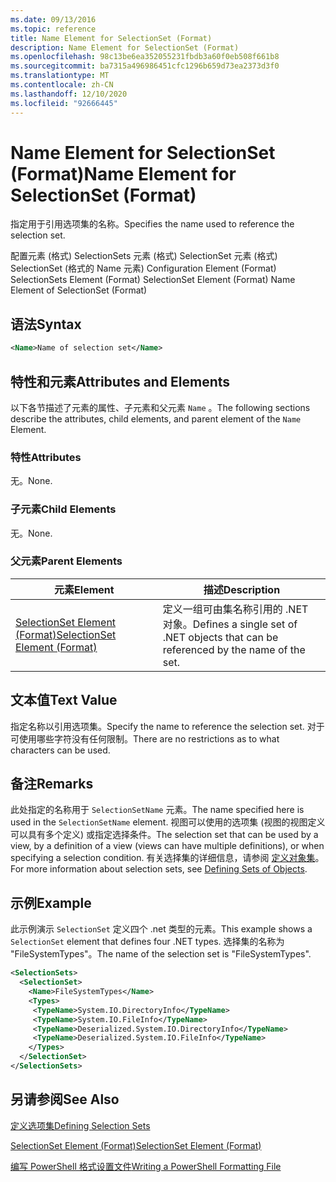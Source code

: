 ```yaml
---
ms.date: 09/13/2016
ms.topic: reference
title: Name Element for SelectionSet (Format)
description: Name Element for SelectionSet (Format)
ms.openlocfilehash: 98c13be6ea352055231fbdb3a60f0eb508f661b8
ms.sourcegitcommit: ba7315a496986451cfc1296b659d73ea2373d3f0
ms.translationtype: MT
ms.contentlocale: zh-CN
ms.lasthandoff: 12/10/2020
ms.locfileid: "92666445"
---
```

# <a name="name-element-for-selectionset-format"></a><span data-ttu-id="0a5dd-103">Name Element for SelectionSet (Format)</span><span class="sxs-lookup"><span data-stu-id="0a5dd-103">Name Element for SelectionSet (Format)</span></span>

<span data-ttu-id="0a5dd-104">指定用于引用选项集的名称。</span><span class="sxs-lookup"><span data-stu-id="0a5dd-104">Specifies the name used to reference the selection set.</span></span>

<span data-ttu-id="0a5dd-105">配置元素 (格式) SelectionSets 元素 (格式) SelectionSet 元素 (格式) SelectionSet (格式的 Name 元素) </span><span class="sxs-lookup"><span data-stu-id="0a5dd-105">Configuration Element (Format) SelectionSets Element (Format) SelectionSet Element (Format) Name Element of SelectionSet (Format)</span></span>

## <a name="syntax"></a><span data-ttu-id="0a5dd-106">语法</span><span class="sxs-lookup"><span data-stu-id="0a5dd-106">Syntax</span></span>

```xml
<Name>Name of selection set</Name>
```

## <a name="attributes-and-elements"></a><span data-ttu-id="0a5dd-107">特性和元素</span><span class="sxs-lookup"><span data-stu-id="0a5dd-107">Attributes and Elements</span></span>

<span data-ttu-id="0a5dd-108">以下各节描述了元素的属性、子元素和父元素 `Name` 。</span><span class="sxs-lookup"><span data-stu-id="0a5dd-108">The following sections describe the attributes, child elements, and parent element of the `Name` Element.</span></span>

### <a name="attributes"></a><span data-ttu-id="0a5dd-109">特性</span><span class="sxs-lookup"><span data-stu-id="0a5dd-109">Attributes</span></span>

<span data-ttu-id="0a5dd-110">无。</span><span class="sxs-lookup"><span data-stu-id="0a5dd-110">None.</span></span>

### <a name="child-elements"></a><span data-ttu-id="0a5dd-111">子元素</span><span class="sxs-lookup"><span data-stu-id="0a5dd-111">Child Elements</span></span>

<span data-ttu-id="0a5dd-112">无。</span><span class="sxs-lookup"><span data-stu-id="0a5dd-112">None.</span></span>

### <a name="parent-elements"></a><span data-ttu-id="0a5dd-113">父元素</span><span class="sxs-lookup"><span data-stu-id="0a5dd-113">Parent Elements</span></span>

|<span data-ttu-id="0a5dd-114">元素</span><span class="sxs-lookup"><span data-stu-id="0a5dd-114">Element</span></span>|<span data-ttu-id="0a5dd-115">描述</span><span class="sxs-lookup"><span data-stu-id="0a5dd-115">Description</span></span>|
|-------------|-----------------|
|[<span data-ttu-id="0a5dd-116">SelectionSet Element (Format)</span><span class="sxs-lookup"><span data-stu-id="0a5dd-116">SelectionSet Element (Format)</span></span>](./selectionset-element-format.md)|<span data-ttu-id="0a5dd-117">定义一组可由集名称引用的 .NET 对象。</span><span class="sxs-lookup"><span data-stu-id="0a5dd-117">Defines a single set of .NET objects that can be referenced by the name of the set.</span></span>|

## <a name="text-value"></a><span data-ttu-id="0a5dd-118">文本值</span><span class="sxs-lookup"><span data-stu-id="0a5dd-118">Text Value</span></span>

<span data-ttu-id="0a5dd-119">指定名称以引用选项集。</span><span class="sxs-lookup"><span data-stu-id="0a5dd-119">Specify the name to reference the selection set.</span></span> <span data-ttu-id="0a5dd-120">对于可使用哪些字符没有任何限制。</span><span class="sxs-lookup"><span data-stu-id="0a5dd-120">There are no restrictions as to what characters can be used.</span></span>

## <a name="remarks"></a><span data-ttu-id="0a5dd-121">备注</span><span class="sxs-lookup"><span data-stu-id="0a5dd-121">Remarks</span></span>

<span data-ttu-id="0a5dd-122">此处指定的名称用于 `SelectionSetName` 元素。</span><span class="sxs-lookup"><span data-stu-id="0a5dd-122">The name specified here is used in the `SelectionSetName` element.</span></span> <span data-ttu-id="0a5dd-123">视图可以使用的选项集 (视图的视图定义可以具有多个定义) 或指定选择条件。</span><span class="sxs-lookup"><span data-stu-id="0a5dd-123">The selection set that can be used by a view, by a definition of a view (views can have multiple definitions), or when specifying a selection condition.</span></span> <span data-ttu-id="0a5dd-124">有关选择集的详细信息，请参阅 [定义对象集](./defining-selection-sets.md)。</span><span class="sxs-lookup"><span data-stu-id="0a5dd-124">For more information about selection sets, see [Defining Sets of Objects](./defining-selection-sets.md).</span></span>

## <a name="example"></a><span data-ttu-id="0a5dd-125">示例</span><span class="sxs-lookup"><span data-stu-id="0a5dd-125">Example</span></span>

<span data-ttu-id="0a5dd-126">此示例演示 `SelectionSet` 定义四个 .net 类型的元素。</span><span class="sxs-lookup"><span data-stu-id="0a5dd-126">This example shows a `SelectionSet` element that defines four .NET types.</span></span> <span data-ttu-id="0a5dd-127">选择集的名称为 "FileSystemTypes"。</span><span class="sxs-lookup"><span data-stu-id="0a5dd-127">The name of the selection set is "FileSystemTypes".</span></span>

```xml
<SelectionSets>
  <SelectionSet>
    <Name>FileSystemTypes</Name>
    <Types>
     <TypeName>System.IO.DirectoryInfo</TypeName>
     <TypeName>System.IO.FileInfo</TypeName>
     <TypeName>Deserialized.System.IO.DirectoryInfo</TypeName>
     <TypeName>Deserialized.System.IO.FileInfo</TypeName>
    </Types>
  </SelectionSet>
</SelectionSets>
```

## <a name="see-also"></a><span data-ttu-id="0a5dd-128">另请参阅</span><span class="sxs-lookup"><span data-stu-id="0a5dd-128">See Also</span></span>

[<span data-ttu-id="0a5dd-129">定义选项集</span><span class="sxs-lookup"><span data-stu-id="0a5dd-129">Defining Selection Sets</span></span>](./defining-selection-sets.md)

[<span data-ttu-id="0a5dd-130">SelectionSet Element (Format)</span><span class="sxs-lookup"><span data-stu-id="0a5dd-130">SelectionSet Element (Format)</span></span>](./selectionset-element-format.md)

[<span data-ttu-id="0a5dd-131">编写 PowerShell 格式设置文件</span><span class="sxs-lookup"><span data-stu-id="0a5dd-131">Writing a PowerShell Formatting File</span></span>](./writing-a-powershell-formatting-file.md)
